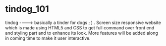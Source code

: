 # tindog_101
tindog ----> basically a tinder for dogs  ; ) . Screen size responsive website which is made using HTML5 and CSS to get full command over front end and styling part and to enhance its look. More features will be added along in coming time to make it user interactive.
